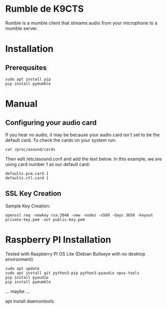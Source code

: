# Rumble de K9CTS

Rumble is a mumble client that streams audio from your microphone to a mumble server.

# Installation

## Prerequsites
````
sudo apt install pip
pip install pymumble
````

# Manual

## Configuring your audio card

If you hear no audio, it may be because your audio card isn't set to be the default card.
To check the cards on your system run:

````
cat /proc/asound/cards
````

Then edit /etc/asound.conf and add the text below.
In this example, we are using card number 1 as our default card:

````
defaults.pcm.card 1
defaults.ctl.card 1
````

## SSL Key Creation

Sample Key Creation:

````
openssl req -newkey rsa:2048 -new -nodes -x509 -days 3650 -keyout private-key.pem -out public-key.pem
````


# Raspberry PI Installation

Tested with Raspberry PI OS Lite (Debian Bullseye with no desktop environment)

````
sudo apt update
sudo apt install git python3-pip python3-pyaudio opus-tools
pip install pyaudio
pip install pymumble
````

... maybe ...

apt install daemontools
